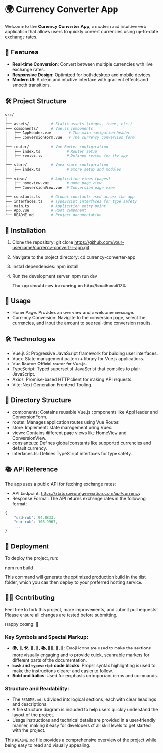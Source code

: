 # 🌍 Currency Converter App

Welcome to the **Currency Converter App**, a modern and intuitive web application that allows users to quickly convert currencies using up-to-date exchange rates.

## 🚀 Features

- **Real-time Conversion**: Convert between multiple currencies with live exchange rates.
- **Responsive Design**: Optimized for both desktop and mobile devices.
- **Modern UI**: A clean and intuitive interface with gradient effects and smooth transitions.

## 🛠️ Project Structure

```bash
src/
│
├── assets/          # Static assets (images, icons, etc.)
├── components/      # Vue.js components
│   ├── AppHeader.vue        # The main navigation header
│   ├── ConversionForm.vue   # The currency conversion form
│
├── router/          # Vue Router configuration
│   ├── index.ts            # Router setup
│   ├── routes.ts           # Defined routes for the app
│
├── store/           # Vuex store configuration
│   ├── index.ts            # Store setup and modules
│
├── views/           # Application views (pages)
│   ├── HomeView.vue        # Home page view
│   ├── ConversionView.vue  # Conversion page view
│
├── constants.ts     # Global constants used across the app
├── interfaces.ts    # TypeScript interfaces for type safety
├── main.ts          # Application entry point
├── App.vue          # Root component
└── README.md        # Project documentation
```

## 🔧 Installation

1. Clone the repository:
   git clone https://github.com/your-username/currency-converter-app.git

2. Navigate to the project directory:
   cd currency-converter-app

3. Install dependencies:
   npm install

4. Run the development server:
   npm run dev

   The app should now be running on http://localhost:5173.

## 🧩 Usage

- Home Page: Provides an overview and a welcome message.
- Currency Conversion: Navigate to the conversion page, select the currencies, and input the amount to see real-time conversion results.

## 🛠️ Technologies

- Vue.js 3: Progressive JavaScript framework for building user interfaces.
- Vuex: State management pattern + library for Vue.js applications.
- Vue Router: Official router for Vue.js.
- TypeScript: Typed superset of JavaScript that compiles to plain JavaScript.
- Axios: Promise-based HTTP client for making API requests.
- Vite: Next Generation Frontend Tooling.

## 📂 Directory Structure

- components: Contains reusable Vue.js components like AppHeader and ConversionForm.
- router: Manages application routes using Vue Router.
- store: Implements state management using Vuex.
- views: Contains different page views like HomeView and ConversionView.
- constants.ts: Defines global constants like supported currencies and default currency.
- interfaces.ts: Defines TypeScript interfaces for type safety.

## 📚 API Reference

The app uses a public API for fetching exchange rates:
- API Endpoint: https://status.neuralgeneration.com/api/currency
- Response Format: The API returns exchange rates in the following format:

```jsx
{
    "usd-rub": 94.8833,
    "eur-rub": 105.9967,
    ...
}
```

## 🚀 Deployment

To deploy the project, run:

npm run build

This command will generate the optimized production build in the dist folder, which you can then deploy to your preferred hosting service.

## 👨‍💻 Contributing

Feel free to fork this project, make improvements, and submit pull requests! Please ensure all changes are tested before submitting.

Happy coding! 🚀


### Key Symbols and Special Markup:
- **🌍, 🚀, 🛠️, 🧩, 📂, 📚, 👨‍💻, 📄, 🎉**: Emoji icons are used to make the sections more visually engaging and to provide quick, scannable markers for different parts of the documentation.
- **`bash` and `typescript` code blocks**: Proper syntax highlighting is used to make the instructions clearer and easier to follow.
- **Bold and Italics**: Used for emphasis on important terms and commands.

### Structure and Readability:
- The `README.md` is divided into logical sections, each with clear headings and descriptions.
- A file structure diagram is included to help users quickly understand the layout of the project.
- Usage instructions and technical details are provided in a user-friendly manner, making it easy for developers of all skill levels to get started with the project.

This `README.md` file provides a comprehensive overview of the project while being easy to read and visually appealing.
